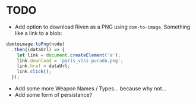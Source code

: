 # TODO

- Add option to download Riven as a PNG using `dom-to-image`. Something like a link to a blob:
```javascript
domtoimage.toPng(node)
  .then((dataUrl) => {
    let link = document.createElement('a');
    link.download = 'paris_visi-purado.png';
    link.href = dataUrl;
    link.click();
  });
```
- Add some more Weapon Names / Types... because why not...
- Add some form of persistance?
